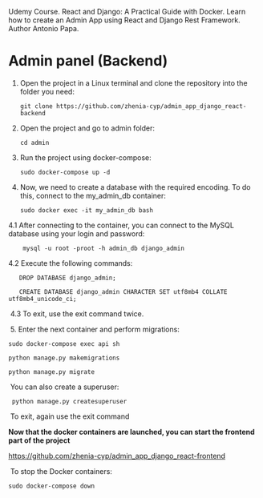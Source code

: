 Udemy Course.
React and Django: A Practical Guide with Docker.
Learn how to create an Admin App using React and Django Rest Framework.
Author Antonio Papa.

# Admin panel (Backend)

1. Open the project in a Linux terminal 
   and clone the repository into the folder you need:

       git clone https://github.com/zhenia-cyp/admin_app_django_react-backend

2. Open the project and go to admin folder:

       cd admin

3. Run the project using docker-compose:

       sudo docker-compose up -d

4. Now, we need to create a database with the required encoding. To do this, connect to the my_admin_db container:

       sudo docker exec -it my_admin_db bash

4.1  After connecting to the container, you can connect to the MySQL database using your login and password:

        mysql -u root -proot -h admin_db django_admin

​4.2 Execute the following commands:

       DROP DATABASE django_admin;
    
       CREATE DATABASE django_admin CHARACTER SET utf8mb4 COLLATE utf8mb4_unicode_ci;

​ 4.3 To exit, use the exit command twice.

​ 5. Enter the next container and perform migrations:

    sudo docker-compose exec api sh

    python manage.py makemigrations

    python manage.py migrate

​ You can also create a superuser:

     python manage.py createsuperuser

​ To exit, again use the exit command

  **Now that the docker containers are launched, you can start the frontend part of the project**

  https://github.com/zhenia-cyp/admin_app_django_react-frontend

​  To stop the Docker containers:

    sudo docker-compose down



